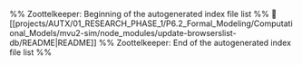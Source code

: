 %% Zoottelkeeper: Beginning of the autogenerated index file list  %%
📄 [[projects/AUTX/01_RESEARCH_PHASE_1/P6.2_Formal_Modeling/Computational_Models/mvu2-sim/node_modules/update-browserslist-db/README|README]]
%% Zoottelkeeper: End of the autogenerated index file list  %%
